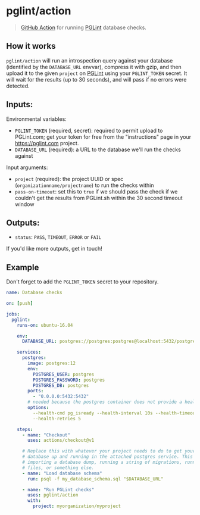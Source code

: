 # pglint/action

> [GitHub Action](https://help.github.com/en/actions) for running [PGLint](https://pglint.com) database checks.

## How it works

`pglint/action` will run an introspection query against your database
(identified by the `DATABASE_URL` envvar), compress it with gzip, and then
upload it to the given `project` on [PGLint](https://pglint.com) using your
`PGLINT_TOKEN` secret. It will wait for the results (up to 30 seconds), and
will pass if no errors were detected.

## Inputs:

Environmental variables:

- `PGLINT_TOKEN` (required, secret): required to permit upload to PGLint.com; get your token for
  free from the "instructions" page in your https://pglint.com project.
- `DATABASE_URL` (required): a URL to the database we'll run the checks against

Input arguments:

- `project` (required): the project UUID or spec
  (`organizationname/projectname`) to run the checks within
- `pass-on-timeout`: set this to `true` if we should pass the check if we
  couldn't get the results from PGLint.sh within the 30 second timeout window

## Outputs:

- `status`: `PASS`, `TIMEOUT`, `ERROR` or `FAIL`

If you'd like more outputs, get in touch!

## Example

Don't forget to add the `PGLINT_TOKEN` secret to your repository.

```yaml
name: Database checks

on: [push]

jobs:
  pglint:
    runs-on: ubuntu-16.04

    env:
      DATABASE_URL: postgres://postgres:postgres@localhost:5432/postgres

    services:
      postgres:
        image: postgres:12
        env:
          POSTGRES_USER: postgres
          POSTGRES_PASSWORD: postgres
          POSTGRES_DB: postgres
        ports:
          - "0.0.0.0:5432:5432"
        # needed because the postgres container does not provide a healthcheck
        options:
          --health-cmd pg_isready --health-interval 10s --health-timeout 5s
          --health-retries 5

    steps:
      - name: "Checkout"
        uses: actions/checkout@v1

      # Replace this with whatever your project needs to do to get your
      # database up and running in the attached postgres service. This might be
      # importing a database dump, running a string of migrations, running SQL
      # files, or something else.
      - name: "Load database schema"
        run: psql -f my_database_schema.sql "$DATABASE_URL"

      - name: "Run PGLint checks"
        uses: pglint/action
        with:
          project: myorganization/myproject
```
